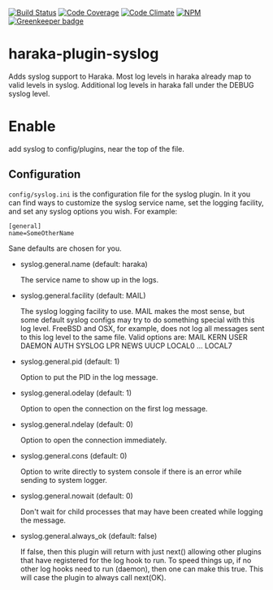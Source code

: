 [![Build Status][ci-img]][ci-url]
[![Code Coverage][cov-img]][cov-url]
[![Code Climate][clim-img]][clim-url]
[![NPM][npm-img]][npm-url]
[![Greenkeeper badge](https://badges.greenkeeper.io/haraka/haraka-plugin-syslog.svg)](https://greenkeeper.io/)

# haraka-plugin-syslog

Adds syslog support to Haraka.  Most log levels in haraka already map to valid
levels in syslog.  Additional log levels in haraka fall under the DEBUG syslog
level.

# Enable

add syslog to config/plugins, near the top of the file.

## Configuration

`config/syslog.ini` is the configuration file for the syslog plugin.
In it you can find ways to customize the syslog service name, set the
logging facility, and set any syslog options you wish. For example:

```
[general]
name=SomeOtherName
```

Sane defaults are chosen for you.

* syslog.general.name (default: haraka)

  The service name to show up in the logs.


* syslog.general.facility (default: MAIL)

  The syslog logging facility to use.  MAIL makes the most sense, but some
  default syslog configs may try to do something special with this log level.
  FreeBSD and OSX, for example, does not log all messages sent to this log
  level to the same file.
  Valid options are:
      MAIL
      KERN
      USER
      DAEMON
      AUTH
      SYSLOG
      LPR
      NEWS
      UUCP
      LOCAL0 ... LOCAL7

* syslog.general.pid (default: 1)

  Option to put the PID in the log message.


* syslog.general.odelay (default: 1)

  Option to open the connection on the first log message.


* syslog.general.ndelay (default: 0)

    Option to open the connection immediately.


* syslog.general.cons (default: 0)

    Option to write directly to system console if there is an error
    while sending to system logger.


* syslog.general.nowait (default: 0)

    Don't wait for child processes that may have been created while
    logging the message.


* syslog.general.always\_ok (default: false)

    If false, then this plugin will return with just next() allowing other
    plugins that have registered for the log hook to run.  To speed things up,
    if no other log hooks need to run (daemon), then one can make this true.
    This will case the plugin to always call next(OK).


[ci-img]: https://travis-ci.org/haraka/haraka-plugin-syslog.svg
[ci-url]: https://travis-ci.org/haraka/haraka-plugin-syslog
[cov-img]: https://codecov.io/github/haraka/haraka-plugin-syslog/coverage.svg
[cov-url]: https://codecov.io/github/haraka/haraka-plugin-syslog
[clim-img]: https://codeclimate.com/github/haraka/haraka-plugin-syslog/badges/gpa.svg
[clim-url]: https://codeclimate.com/github/haraka/haraka-plugin-syslog
[npm-img]: https://nodei.co/npm/haraka-plugin-syslog.png
[npm-url]: https://www.npmjs.com/package/haraka-plugin-syslog
